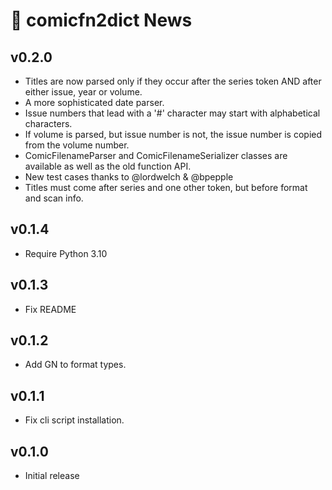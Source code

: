 # 📰 comicfn2dict News

## v0.2.0

- Titles are now parsed only if they occur after the series token AND after
  either issue, year or volume.
- A more sophisticated date parser.
- Issue numbers that lead with a '#' character may start with alphabetical
  characters.
- If volume is parsed, but issue number is not, the issue number is copied from
  the volume number.
- ComicFilenameParser and ComicFilenameSerializer classes are available as well
  as the old function API.
- New test cases thanks to @lordwelch & @bpepple
- Titles must come after series and one other token, but before format and scan
  info.

## v0.1.4

- Require Python 3.10

## v0.1.3

- Fix README

## v0.1.2

- Add GN to format types.

## v0.1.1

- Fix cli script installation.

## v0.1.0

- Initial release

